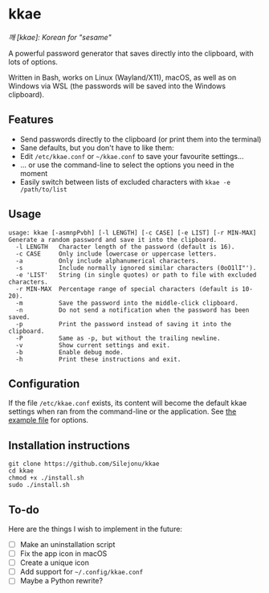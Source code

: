 # kkae
*깨 [kkae]: Korean for "sesame"*

A powerful password generator that saves directly into the clipboard, with lots of options.

Written in Bash, works on Linux (Wayland/X11), macOS, as well as on Windows via WSL (the passwords will be saved into the Windows clipboard).

## Features

* Send passwords directly to the clipboard (or print them into the terminal)
* Sane defaults, but you don't have to like them:
* Edit `/etc/kkae.conf` or `~/kkae.conf` to save your favourite settings…
* … or use the command-line to select the options you need in the moment
* Easily switch between lists of excluded characters with `kkae -e /path/to/list`

## Usage
```
usage: kkae [-asmnpPvbh] [-l LENGTH] [-c CASE] [-e LIST] [-r MIN-MAX]
Generate a random password and save it into the clipboard.
  -l LENGTH   Character length of the password (default is 16).
  -c CASE     Only include lowercase or uppercase letters.
  -a          Only include alphanumerical characters.
  -s          Include normally ignored similar characters (0oO1lI"').
  -e 'LIST'   String (in single quotes) or path to file with excluded characters.
  -r MIN-MAX  Percentage range of special characters (default is 10-20).
  -m          Save the password into the middle-click clipboard.
  -n          Do not send a notification when the password has been saved.
  -p          Print the password instead of saving it into the clipboard.
  -P          Same as -p, but without the trailing newline.
  -v          Show current settings and exit.
  -b          Enable debug mode.
  -h          Print these instructions and exit.
  ```

## Configuration
If the file `/etc/kkae.conf` exists, its content will become the default kkae settings when ran from the command-line or the application. See [the example file](https://github.com/Silejonu/kkae/blob/main/kkae.conf) for options.

## Installation instructions
```
git clone https://github.com/Silejonu/kkae
cd kkae
chmod +x ./install.sh
sudo ./install.sh
```

## To-do

Here are the things I wish to implement in the future:

* [ ] Make an uninstallation script
* [ ] Fix the app icon in macOS
* [ ] Create a unique icon
* [ ] Add support for `~/.config/kkae.conf`
* [ ] Maybe a Python rewrite?
